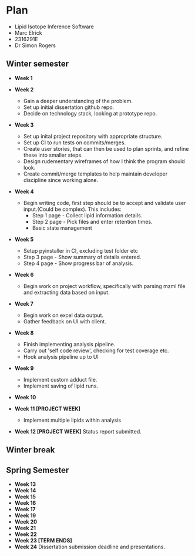 # Plan

- Lipid Isotope Inference Software
- Marc Elrick
- 2316291E
- Dr Simon Rogers

## Winter semester

- **Week 1**
- **Week 2**
  - Gain a deeper understanding of the problem.
  - Set up initial dissertation github repo.
  - Decide on technology stack, looking at prototype repo.
- **Week 3**
  - Set up inital project repository with appropriate structure.
  - Set up CI to run tests on commits/merges.
  - Create user stories, that can then be used to plan sprints, and refine these into smaller steps.
  - Design rudementary wireframes of how I think the program should look.
  - Create commit/merge templates to help maintain developer discipline since working alone.
- **Week 4**
  - Begin writing code, first step should be to accept and validate user input.(Could be complex). This includes:
    - Step 1 page - Collect lipid information details.
    - Step 2 page - Pick files and enter retention times.
    - Basic state management
- **Week 5**
  - Setup pyinstaller in CI, excluding test folder etc
  - Step 3 page - Show summary of details entered.
  - Step 4 page - Show progress bar of analysis.
- **Week 6**

  - Begin work on project workflow, specifically with parsing mzml file and extracting data based on input.

- **Week 7**
  - Begin work on excel data output.
  - Gather feedback on UI with client.
- **Week 8**

  - Finish implementing analysis pipeline.
  - Carry out 'self code review', checking for test coverage etc.
  - Hook analysis pipeline up to UI

- **Week 9**
  - Implement custom adduct file.
  - Implement saving of lipid runs.
- **Week 10**
- **Week 11 [PROJECT WEEK]**
  - Implement multiple lipids within analysis
- **Week 12 [PROJECT WEEK]** Status report submitted.

## Winter break

## Spring Semester

- **Week 13**
- **Week 14**
- **Week 15**
- **Week 16**
- **Week 17**
- **Week 19**
- **Week 20**
- **Week 21**
- **Week 22**
- **Week 23 [TERM ENDS]**
- **Week 24** Dissertation submission deadline and presentations.
